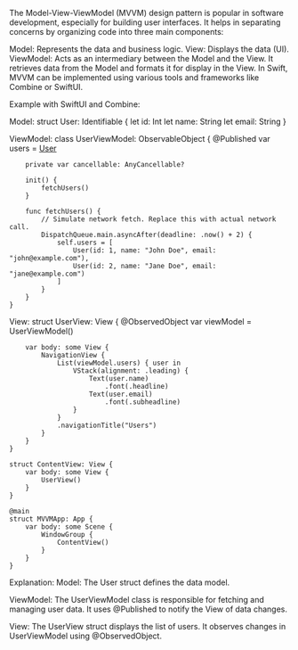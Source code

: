 The Model-View-ViewModel (MVVM) design pattern is popular in software development, especially for building user interfaces. It helps in separating concerns by organizing code into three main components:

Model: Represents the data and business logic.
View: Displays the data (UI).
ViewModel: Acts as an intermediary between the Model and the View. It retrieves data from the Model and formats it for display in the View.
In Swift, MVVM can be implemented using various tools and frameworks like Combine or SwiftUI.

Example with SwiftUI and Combine:

Model:
    struct User: Identifiable {
        let id: Int
        let name: String
        let email: String
    }

ViewModel:
    class UserViewModel: ObservableObject {
        @Published var users = [User]()
        
        private var cancellable: AnyCancellable?
        
        init() {
            fetchUsers()
        }
        
        func fetchUsers() {
            // Simulate network fetch. Replace this with actual network call.
            DispatchQueue.main.asyncAfter(deadline: .now() + 2) {
                self.users = [
                    User(id: 1, name: "John Doe", email: "john@example.com"),
                    User(id: 2, name: "Jane Doe", email: "jane@example.com")
                ]
            }
        }
    }
View:
    struct UserView: View {
        @ObservedObject var viewModel = UserViewModel()
        
        var body: some View {
            NavigationView {
                List(viewModel.users) { user in
                    VStack(alignment: .leading) {
                        Text(user.name)
                            .font(.headline)
                        Text(user.email)
                            .font(.subheadline)
                    }
                }
                .navigationTitle("Users")
            }
        }
    }

    struct ContentView: View {
        var body: some View {
            UserView()
        }
    }

    @main
    struct MVVMApp: App {
        var body: some Scene {
            WindowGroup {
                ContentView()
            }
        }
    }

Explanation: 
  Model: The User struct defines the data model.
  
  ViewModel: The UserViewModel class is responsible for fetching and managing user data. It uses @Published to         notify the View of data changes.
  
  View: The UserView struct displays the list of users. It observes changes in UserViewModel using @ObservedObject.

